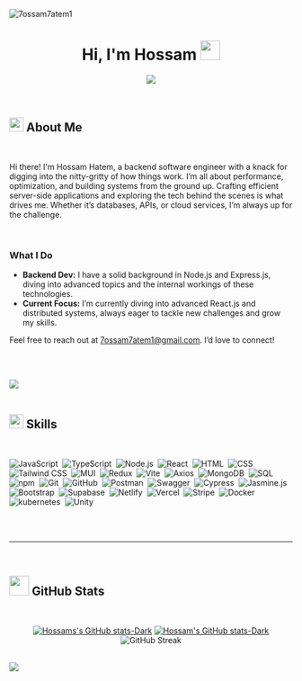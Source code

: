 <p align="left"> <img src="https://komarev.com/ghpvc/?username=7ossam7atem1&label=Profile%20views&color=0e75b6&style=flat" alt="7ossam7atem1" /> </p>

<h1 align="center"><b>Hi, I'm Hossam </b><img src="https://media.giphy.com/media/hvRJCLFzcasrR4ia7z/giphy.gif" width="35"></h1>

<p align="center">
  <img src="https://readme-typing-svg.herokuapp.com?font=Time+New+Roman&color=%234169E1&size=25&center=true&vCenter=true&width=600&height=100&lines=Assalamu+Alaikum+Warahmatullah..&hearts;++;Junior+Software+Engineer,;Computer+Science+geek,;Currently+learning+Advanced+mern+stack+topics,;Love+to+learn+new+stuffs..<3">
</p>

<br>

## <img src="https://emojicdn.elk.sh/👤" width="25"><b> About Me</b>

<br>

Hi there! I'm Hossam Hatem, a backend software engineer with a knack for digging into the nitty-gritty of how things work. I’m all about performance, optimization, and building systems from the ground up. Crafting efficient server-side applications and exploring the tech behind the scenes is what drives me. Whether it’s databases, APIs, or cloud services, I’m always up for the challenge.




<br>

### What I Do

- **Backend Dev:** I have a solid background in Node.js and Express.js, diving into advanced topics and the internal workings of these technologies.
- **Current Focus:** I’m currently diving into advanced React.js and distributed systems, always eager to tackle new challenges and grow my skills.

Feel free to reach out at [7ossam7atem1@gmail.com](mailto:7ossam7atem1@gmail.com). I’d love to connect!

<br><br>

<img src="https://user-images.githubusercontent.com/73097560/115834477-dbab4500-a447-11eb-908a-139a6edaec5c.gif"><br><br>

## <img src="https://media2.giphy.com/media/QssGEmpkyEOhBCb7e1/giphy.gif?cid=ecf05e47a0n3gi1bfqntqmob8g9aid1oyj2wr3ds3mg700bl&rid=giphy.gif" width="25"><b> Skills</b>

<br>

  ![JavaScript](https://img.shields.io/badge/JavaScript-%23F7DF1E.svg?style=for-the-badge&logo=javascript&logoColor=black)&nbsp;
  ![TypeScript](https://img.shields.io/badge/TypeScript-%23007ACC.svg?style=for-the-badge&logo=typescript&logoColor=white)&nbsp;
  ![Node.js](https://img.shields.io/badge/Node.js-%2343853D.svg?style=for-the-badge&logo=node.js&logoColor=white)&nbsp;
  ![React](https://img.shields.io/badge/React-%2320232a.svg?style=for-the-badge&logo=react&logoColor=%2361DAFB)&nbsp;
  ![HTML](https://img.shields.io/badge/HTML-%23E34F26.svg?style=for-the-badge&logo=html5&logoColor=white)&nbsp;
  ![CSS](https://img.shields.io/badge/CSS-%231572B6.svg?style=for-the-badge&logo=css3&logoColor=white)&nbsp;
  ![Tailwind CSS](https://img.shields.io/badge/Tailwind_CSS-%231a202c.svg?style=for-the-badge&logo=tailwind-css&logoColor=38B2AC)&nbsp;
  ![MUI](https://img.shields.io/badge/Material_UI-100000?style=for-the-badge&logo=mui&logoColor=blue)&nbsp;
  ![Redux](https://img.shields.io/badge/Redux-%23764ABC.svg?style=for-the-badge&logo=redux&logoColor=white)&nbsp;
  ![Vite](https://img.shields.io/badge/Vite-%23000000.svg?style=for-the-badge&logo=vite&logoColor=#646CFF)&nbsp;
  ![Axios](https://img.shields.io/badge/-Axios-%23000000?style=for-the-badge&logo=axios&logoColor=%23FFFFFF)&nbsp;
  ![MongoDB](https://img.shields.io/badge/Mongodb-00994C?style=for-the-badge&logo=MongoDB&logoColor=white)&nbsp;
  ![SQL](https://img.shields.io/badge/SQL-FF8000?style=for-the-badge&logo=sequelize&logoColor=white)&nbsp;
  ![npm](https://img.shields.io/badge/npm-%23000000.svg?style=for-the-badge&logo=npm&logoColor=white)&nbsp; 
  ![Git](https://img.shields.io/badge/Git-%23F05033.svg?style=for-the-badge&logo=git&logoColor=white)&nbsp;
  ![GitHub](https://img.shields.io/badge/GitHub-%23121011.svg?style=for-the-badge&logo=github&logoColor=white)&nbsp;
  ![Postman](https://img.shields.io/badge/Postman-%23FF6C37.svg?style=for-the-badge&logo=postman&logoColor=white)&nbsp;
  ![Swagger](https://img.shields.io/badge/swagger-%2343853D.svg?style=for-the-badge&logo=swagger&logoColor=#000000)&nbsp;
  ![Cypress](https://img.shields.io/badge/cypress-%2343853D.svg?style=for-the-badge&logo=cypress&logoColor=white)&nbsp;
  ![Jasmine.js](https://img.shields.io/badge/jasmine.js-00CC00?style=for-the-badge&logo=jasmine&logoColor=white)&nbsp;
  ![Bootstrap](https://img.shields.io/badge/Bootstrap-%23563D7C.svg?style=for-the-badge&logo=bootstrap&logoColor=white)&nbsp;
  ![Supabase](https://img.shields.io/badge/Supabase-003366?style=for-the-badge&logo=supabase&logoColor=white)&nbsp;
  ![Netlify](https://img.shields.io/badge/Netlify-%23000000.svg?style=for-the-badge&logo=netlify&logoColor=#00C7B7)&nbsp;
  ![Vercel](https://img.shields.io/badge/Vercel-%23000000.svg?style=for-the-badge&logo=vercel&logoColor=#000000)&nbsp;
  ![Stripe](https://img.shields.io/badge/Stripe-100000?style=for-the-badge&logo=stripe&logoColor=white)&nbsp;
  ![Docker](https://img.shields.io/badge/Docker-0000CC?style=for-the-badge&logo=docker&logoColor=white)&nbsp;
  ![kubernetes](https://img.shields.io/badge/kubernetes-0080FF?style=for-the-badge&logo=kubernetes&logoColor=white)&nbsp;
  ![Unity](https://img.shields.io/badge/Unity-100000?style=for-the-badge&logo=unity&logoColor=white)&nbsp;
        
<br>
<br>

---

<br>

## <img src="https://media.giphy.com/media/iY8CRBdQXODJSCERIr/giphy.gif" width="35"><b> GitHub Stats </b>

<br>

<div align="center">

[![Hossams's GitHub stats-Dark](https://github-readme-stats.vercel.app/api?username=7ossam7atem1&show_icons=true&theme=dark)](https://github.com/anuraghazra/github-readme-stats)
[![Hossam's GitHub stats-Dark](https://github-readme-stats.vercel.app/api/top-langs/?username=7ossam7atem1&layout=compact&theme=dark)](https://github.com/anuraghazra/github-readme-stats)
![GitHub Streak](https://github-readme-streak-stats.herokuapp.com/?user=7ossam7atem1&theme=dark)
</div>

<br>
<img src="https://user-images.githubusercontent.com/73097560/115834477-dbab4500-a447-11eb-908a-139a6edaec5c.gif">
<br>
<br>
<br>
